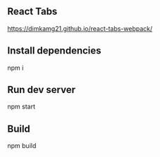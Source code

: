 ## React Tabs 
https://dimkamg21.github.io/react-tabs-webpack/

## Install dependencies

npm i

## Run dev server

npm start

## Build

npm build
